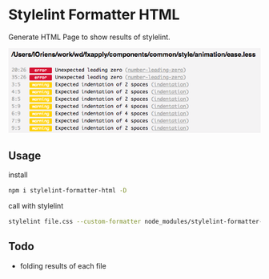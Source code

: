 # Stylelint Formatter HTML

Generate HTML Page to show results of stylelint.

![](public/example.png)

## Usage

install

```sh
npm i stylelint-formatter-html -D
```

call with stylelint

```sh
stylelint file.css --custom-formatter node_modules/stylelint-formatter-html > result.html
```

## Todo

- folding results of each file

